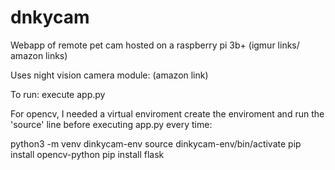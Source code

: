 # dnkycam
Webapp of remote pet cam hosted on a raspberry pi 3b+ (igmur links/ amazon links)

Uses night vision camera module: (amazon link)

To run: execute app.py

For opencv, I needed a virtual enviroment
create the enviroment and run the 'source' line before executing app.py every time:

python3 -m venv dinkycam-env
source dinkycam-env/bin/activate
pip install opencv-python
pip install flask

